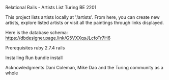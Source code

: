 Relational Rails - Artists List
Turing BE 2201

This project lists artists locally at '/artists'. From here, you can create new artists, explore listed artists or visit all the paintings through links displayed.

Here is the database schema:
https://dbdesigner.page.link/G5VXXqsJLcfoTr7H6

Prerequisites
ruby 2.7.4
rails

Installing
Run bundle install

Acknowledgments
Dani Coleman, Mike Dao and the Turing community as a whole
